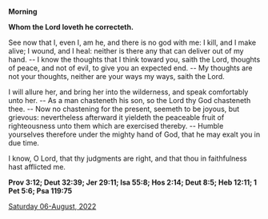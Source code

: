 **Morning**

**Whom the Lord loveth he correcteth.**
 
See now that I, even I, am he, and there is no god with me: I kill, and I make alive; I wound, and I heal: neither is there any that can deliver out of my hand. -- I know the thoughts that I think toward you, saith the Lord, thoughts of peace, and not of evil, to give you an expected end. -- My thoughts are not your thoughts, neither are your ways my ways, saith the Lord.
 
I will allure her, and bring her into the wilderness, and speak comfortably unto her. -- As a man chasteneth his son, so the Lord thy God chasteneth thee. -- Now no chastening for the present, seemeth to be joyous, but grievous: nevertheless afterward it yieldeth the peaceable fruit of righteousness unto them which are exercised thereby. -- Humble yourselves therefore under the mighty hand of God, that he may exalt you in due time.
 
I know, O Lord, that thy judgments are right, and that thou in faithfulness hast afflicted me.  

**Prov 3:12; Deut 32:39; Jer 29:11; Isa 55:8; Hos 2:14; Deut 8:5; Heb 12:11; 1 Pet 5:6; Psa 119:75**

[Saturday 06-August, 2022](https://t.me/daily_light)
